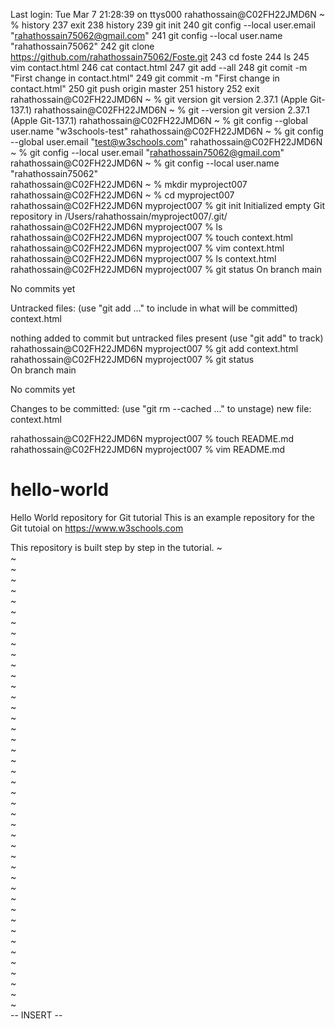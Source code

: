 Last login: Tue Mar  7 21:28:39 on ttys000
rahathossain@C02FH22JMD6N ~ % history
  237  exit
  238  history
  239  git init
  240  git config --local user.email "rahathossain75062@gmail.com"
  241  git config --local user.name "rahathossain75062"
  242  git clone https://github.com/rahathossain75062/Foste.git
  243  cd foste
  244  ls
  245  vim contact.html
  246  cat contact.html
  247  git add --all
  248  git comit -m "First change in contact.html"
  249  git commit -m "First change in contact.html"
  250  git push origin master
  251  history
  252  exit
rahathossain@C02FH22JMD6N ~ % git version
git version 2.37.1 (Apple Git-137.1)
rahathossain@C02FH22JMD6N ~ % git --version
git version 2.37.1 (Apple Git-137.1)
rahathossain@C02FH22JMD6N ~ % git config --global user.name "w3schools-test"
rahathossain@C02FH22JMD6N ~ % git config --global user.email "test@w3schools.com"
rahathossain@C02FH22JMD6N ~ % git config --local user.email "rahathossain75062@gmail.com"
rahathossain@C02FH22JMD6N ~ % git config --local user.name "rahathossain75062"        
rahathossain@C02FH22JMD6N ~ % mkdir myproject007
rahathossain@C02FH22JMD6N ~ % cd myproject007
rahathossain@C02FH22JMD6N myproject007 % git init
Initialized empty Git repository in /Users/rahathossain/myproject007/.git/
rahathossain@C02FH22JMD6N myproject007 % ls
rahathossain@C02FH22JMD6N myproject007 % touch context.html
rahathossain@C02FH22JMD6N myproject007 % vim context.html
rahathossain@C02FH22JMD6N myproject007 % ls
context.html
rahathossain@C02FH22JMD6N myproject007 % git status
On branch main

No commits yet

Untracked files:
  (use "git add <file>..." to include in what will be committed)
	context.html

nothing added to commit but untracked files present (use "git add" to track)
rahathossain@C02FH22JMD6N myproject007 % git add context.html
rahathossain@C02FH22JMD6N myproject007 % git status          
On branch main

No commits yet

Changes to be committed:
  (use "git rm --cached <file>..." to unstage)
	new file:   context.html

rahathossain@C02FH22JMD6N myproject007 % touch README.md
rahathossain@C02FH22JMD6N myproject007 % vim README.md

# hello-world
Hello World repository for Git tutorial
This is an example repository for the Git tutoial on https://www.w3schools.com

This repository is built step by step in the tutorial.
~                                                                                                                                                                
~                                                                                                                                                                
~                                                                                                                                                                
~                                                                                                                                                                
~                                                                                                                                                                
~                                                                                                                                                                
~                                                                                                                                                                
~                                                                                                                                                                
~                                                                                                                                                                
~                                                                                                                                                                
~                                                                                                                                                                
~                                                                                                                                                                
~                                                                                                                                                                
~                                                                                                                                                                
~                                                                                                                                                                
~                                                                                                                                                                
~                                                                                                                                                                
~                                                                                                                                                                
~                                                                                                                                                                
~                                                                                                                                                                
~                                                                                                                                                                
~                                                                                                                                                                
~                                                                                                                                                                
~                                                                                                                                                                
~                                                                                                                                                                
~                                                                                                                                                                
~                                                                                                                                                                
~                                                                                                                                                                
~                                                                                                                                                                
~                                                                                                                                                                
~                                                                                                                                                                
~                                                                                                                                                                
~                                                                                                                                                                
~                                                                                                                                                                
~                                                                                                                                                                
~                                                                                                                                                                
~                                                                                                                                                                
~                                                                                                                                                                
~                                                                                                                                                                
~                                                                                                                                                                
~                                                                                                                                                                
~                                                                                                                                                                
~                                                                                                                                                                
~                                                                                                                                                                
-- INSERT --
